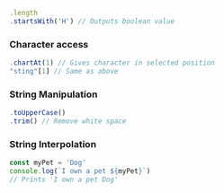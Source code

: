 

```JavaScript
.length
.startsWith('H') // Outputs boolean value
```

### Character access

```JavaScript
.chartAt(1) // Gives character in selected position
"sting"[1] // Same as above
```

### String Manipulation

```JavaScript
.toUpperCase()
.trim() // Remove white space
```

### String Interpolation

``` JavaScript
const myPet = 'Dog'
console.log(`I own a pet ${myPet}`)
// Prints 'I own a pet Dog'
```
